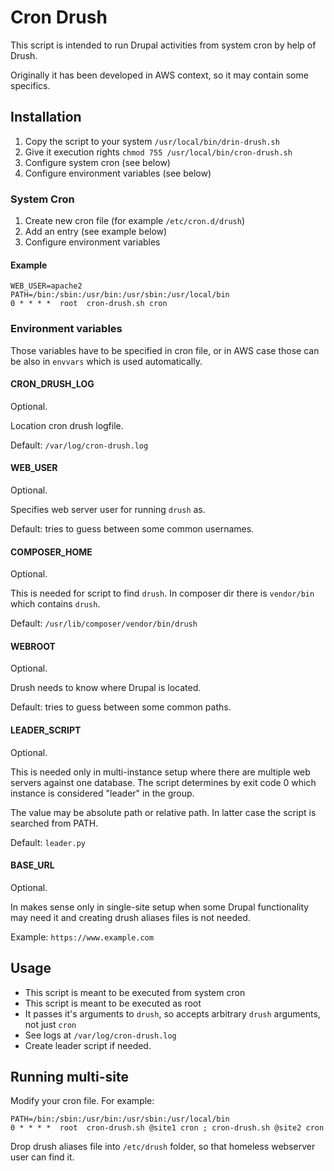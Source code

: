 # Cron Drush

This script is intended to run Drupal activities from system cron by help of Drush.

Originally it has been developed in AWS context, so it may contain some specifics.

## Installation

1. Copy the script to your system `/usr/local/bin/drin-drush.sh`
1. Give it execution rights `chmod 755 /usr/local/bin/cron-drush.sh`
1. Configure system cron (see below)
1. Configure environment variables (see below)

### System Cron

1. Create new cron file (for example `/etc/cron.d/drush`)
1. Add an entry (see example below)
1. Configure environment variables

#### Example

```
WEB_USER=apache2
PATH=/bin:/sbin:/usr/bin:/usr/sbin:/usr/local/bin
0 * * * *  root  cron-drush.sh cron
```

### Environment variables

Those variables have to be specified in cron file,
or in AWS case those can be also in `envvars`
which is used automatically.

#### CRON_DRUSH_LOG

Optional.

Location cron drush logfile.

Default: `/var/log/cron-drush.log`

#### WEB_USER

Optional.

Specifies web server user for running `drush` as.

Default: tries to guess between some common usernames.

#### COMPOSER_HOME

Optional.

This is needed for script to find `drush`.
In composer dir there is `vendor/bin` which contains `drush`.

Default: `/usr/lib/composer/vendor/bin/drush`

#### WEBROOT

Optional.

Drush needs to know where Drupal is located.

Default: tries to guess between some common paths.

#### LEADER_SCRIPT

Optional.

This is needed only in multi-instance setup where there are multiple web servers against one database.
The script determines by exit code 0 which instance is considered "leader" in the group.

The value may be absolute path or relative path.
In latter case the script is searched from PATH.

Default: `leader.py`

#### BASE_URL

Optional.

In makes sense only in single-site setup when some Drupal functionality may need it and creating drush aliases files is not needed.

Example: `https://www.example.com`

## Usage

* This script is meant to be executed from system cron
* This script is meant to be executed as root
* It passes it's arguments to `drush`, so accepts arbitrary `drush` arguments, not just `cron`
* See logs at `/var/log/cron-drush.log`
* Create leader script if needed.

## Running multi-site

Modify your cron file. For example:
```
PATH=/bin:/sbin:/usr/bin:/usr/sbin:/usr/local/bin
0 * * * *  root  cron-drush.sh @site1 cron ; cron-drush.sh @site2 cron
```

Drop drush aliases file into `/etc/drush` folder, so that homeless webserver user can find it.
